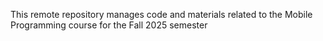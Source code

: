 This remote repository manages code and materials related to the Mobile Programming course for the Fall 2025 semester

